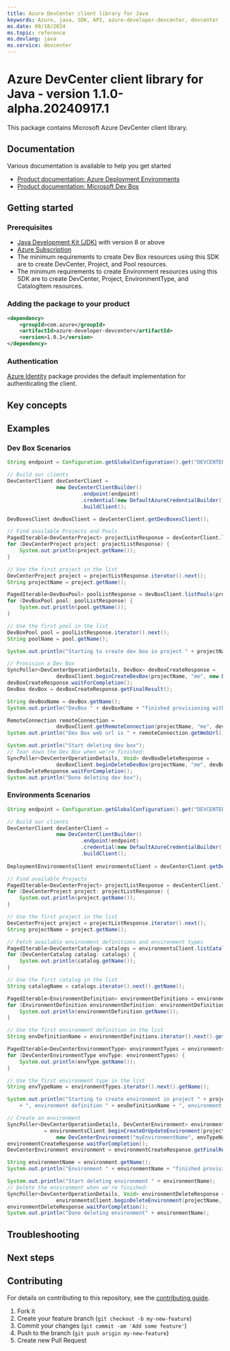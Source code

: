 ```yaml
---
title: Azure DevCenter client library for Java
keywords: Azure, java, SDK, API, azure-developer-devcenter, devcenter
ms.date: 09/18/2024
ms.topic: reference
ms.devlang: java
ms.service: devcenter
---
```

# Azure DevCenter client library for Java - version 1.1.0-alpha.20240917.1 


This package contains Microsoft Azure DevCenter client library.

## Documentation

Various documentation is available to help you get started

- [Product documentation: Azure Deployment Environments][environments_documentation]
- [Product documentation: Microsoft Dev Box][devbox_documentation]

## Getting started

### Prerequisites

- [Java Development Kit (JDK)][jdk] with version 8 or above
- [Azure Subscription][azure_subscription]
- The minimum requirements to create Dev Box resources using this SDK are to create DevCenter, Project, and Pool resources.
- The minimum requirements to create Environment resources using this SDK are to create DevCenter, Project, EnvironmentType, and CatalogItem resources.

### Adding the package to your product

[//]: # ({x-version-update-start;com.azure:azure-developer-devcenter;current})
```xml
<dependency>
    <groupId>com.azure</groupId>
    <artifactId>azure-developer-devcenter</artifactId>
    <version>1.0.1</version>
</dependency>
```
[//]: # ({x-version-update-end})

### Authentication

[Azure Identity][azure_identity] package provides the default implementation for authenticating the client.

## Key concepts

## Examples
### Dev Box Scenarios
```java com.azure.developer.devcenter.readme.devboxes
String endpoint = Configuration.getGlobalConfiguration().get("DEVCENTER_ENDPOINT");

// Build our clients
DevCenterClient devCenterClient =
                new DevCenterClientBuilder()
                        .endpoint(endpoint)
                        .credential(new DefaultAzureCredentialBuilder().build())
                        .buildClient();

DevBoxesClient devBoxClient = devCenterClient.getDevBoxesClient();

// Find available Projects and Pools
PagedIterable<DevCenterProject> projectListResponse = devCenterClient.listProjects();
for (DevCenterProject project: projectListResponse) {
    System.out.println(project.getName());
}

// Use the first project in the list
DevCenterProject project = projectListResponse.iterator().next();
String projectName = project.getName();

PagedIterable<DevBoxPool> poolListResponse = devBoxClient.listPools(projectName);
for (DevBoxPool pool: poolListResponse) {
    System.out.println(pool.getName());
}

// Use the first pool in the list
DevBoxPool pool = poolListResponse.iterator().next();
String poolName = pool.getName();

System.out.println("Starting to create dev box in project " + projectName + " and pool " + poolName);

// Provision a Dev Box
SyncPoller<DevCenterOperationDetails, DevBox> devBoxCreateResponse =
                devBoxClient.beginCreateDevBox(projectName, "me", new DevBox("MyDevBox", poolName));
devBoxCreateResponse.waitForCompletion();
DevBox devBox = devBoxCreateResponse.getFinalResult();

String devBoxName = devBox.getName();
System.out.println("DevBox " + devBoxName + "finished provisioning with status " + devBox.getProvisioningState());

RemoteConnection remoteConnection =
                devBoxClient.getRemoteConnection(projectName, "me", devBoxName);
System.out.println("Dev Box web url is " + remoteConnection.getWebUrl());

System.out.println("Start deleting dev box");
// Tear down the Dev Box when we're finished:
SyncPoller<DevCenterOperationDetails, Void> devBoxDeleteResponse =
                devBoxClient.beginDeleteDevBox(projectName, "me", devBoxName);
devBoxDeleteResponse.waitForCompletion();
System.out.println("Done deleting dev box");
```

### Environments Scenarios
```java com.azure.developer.devcenter.readme.environments
String endpoint = Configuration.getGlobalConfiguration().get("DEVCENTER_ENDPOINT");

// Build our clients
DevCenterClient devCenterClient =
                new DevCenterClientBuilder()
                        .endpoint(endpoint)
                        .credential(new DefaultAzureCredentialBuilder().build())
                        .buildClient();
       
DeploymentEnvironmentsClient environmentsClient = devCenterClient.getDeploymentEnvironmentsClient();

// Find available Projects 
PagedIterable<DevCenterProject> projectListResponse = devCenterClient.listProjects();
for (DevCenterProject project: projectListResponse) {
    System.out.println(project.getName());
}

// Use the first project in the list
DevCenterProject project = projectListResponse.iterator().next();
String projectName = project.getName();

// Fetch available environment definitions and environment types
PagedIterable<DevCenterCatalog> catalogs = environmentsClient.listCatalogs(projectName);
for (DevCenterCatalog catalog: catalogs) {
    System.out.println(catalog.getName());
}

// Use the first catalog in the list
String catalogName = catalogs.iterator().next().getName();

PagedIterable<EnvironmentDefinition> environmentDefinitions = environmentsClient.listEnvironmentDefinitionsByCatalog(projectName, catalogName);
for (EnvironmentDefinition environmentDefinition: environmentDefinitions) {
    System.out.println(environmentDefinition.getName());
}

// Use the first environment definition in the list
String envDefinitionName = environmentDefinitions.iterator().next().getName();

PagedIterable<DevCenterEnvironmentType> environmentTypes = environmentsClient.listEnvironmentTypes(projectName);
for (DevCenterEnvironmentType envType: environmentTypes) {
    System.out.println(envType.getName());
}

// Use the first environment type in the list
String envTypeName = environmentTypes.iterator().next().getName();

System.out.println("Starting to create environment in project " + projectName + ", with catalog " + catalogName
    + ", environment definition " + envDefinitionName + ", environment type " + envTypeName);

// Create an environment
SyncPoller<DevCenterOperationDetails, DevCenterEnvironment> environmentCreateResponse 
            = environmentsClient.beginCreateOrUpdateEnvironment(projectName, "me",
                new DevCenterEnvironment("myEnvironmentName", envTypeName, catalogName, envDefinitionName));
environmentCreateResponse.waitForCompletion();
DevCenterEnvironment environment = environmentCreateResponse.getFinalResult();

String environmentName = environment.getName();
System.out.println("Environment " + environmentName + "finished provisioning with status " + environment.getProvisioningState());

System.out.println("Start deleting environment " + environmentName);
// Delete the environment when we're finished:
SyncPoller<DevCenterOperationDetails, Void> environmentDeleteResponse =
                environmentsClient.beginDeleteEnvironment(projectName, "me", environmentName);
environmentDeleteResponse.waitForCompletion();
System.out.println("Done deleting environment" + environmentName);
```

## Troubleshooting

## Next steps

## Contributing

For details on contributing to this repository, see the [contributing guide](https://github.com/Azure/azure-sdk-for-java/blob/main/CONTRIBUTING.md).

1. Fork it
1. Create your feature branch (`git checkout -b my-new-feature`)
1. Commit your changes (`git commit -am 'Add some feature'`)
1. Push to the branch (`git push origin my-new-feature`)
1. Create new Pull Request

<!-- LINKS -->
[environments_documentation]: https://learn.microsoft.com/azure/deployment-environments/
[devbox_documentation]: https://learn.microsoft.com/azure/dev-box/
[docs]: https://azure.github.io/azure-sdk-for-java/
[jdk]: /java/azure/jdk/
[azure_subscription]: https://azure.microsoft.com/free/
[azure_identity]: https://github.com/Azure/azure-sdk-for-java/blob/main/sdk/identity/azure-identity

